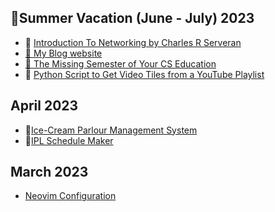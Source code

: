 ## 🌻Summer Vacation (June - July) 2023

<!-- - []() -->
<!-- - []() -->
<!-- - [Makefile syntax]() -->
<!-- - [Computer Networkng]() -->
<!-- - [CS50's Introduction to Artificial Intelligence using Python]() -->
<!-- - [Devops]() -->
<!-- - [DWM Rice]() -->
<!-- - [Python and Django]() -->

- 📡 [Introduction To Networking by Charles R Serveran](https://github.com/gautamsahil1947/gautamsahil1947/blob/main/Misc/introduction-to-networking.pdf)
- [📝 My Blog website](https://gautamsahil1947.github.io)
- [👣 The Missing Semester of Your CS Education](https://missing.csail.mit.edu/)
- 🐍 [Python Script to Get Video Tiles from a YouTube Playlist](https://github.com/gautamsahil1947/gautamsahil1947/blob/main/Misc/youtubeScript.py)

<!-- ### 🏖 GameDevelopement using Modern C++ and SFML -->

<!-- - [Project 1]() -->

<!-- - 🕹️[Project 2 (shape-shooter)](https://github.com/gautamsahil1947/shape-shooter) -->
  <!-- - [Project 3]() -->
  <!-- - []() -->
  <!-- - []() -->
  <!-- - []() -->
  <!-- - [Golf Game]() -->

## April 2023

- 🍨[Ice-Cream Parlour Management System](https://github.com/gautamsahil1947/icecream-parlour-management-system)
- 🏏[IPL Schedule Maker](https://github.com/gautamsahil1947/icecream-parlour-management-system)

## March 2023

- [Neovim Configuration](https://github.com/gautamsahil1947/nvim)

<!--


🌻🚗🏖🏕🏖👣

🌎 🌐 🌍

📚

🌐🕸🔗🖱🛜

📡💻🌐

📱📶⌚🎧🛡🔒⚡🔋

-->
